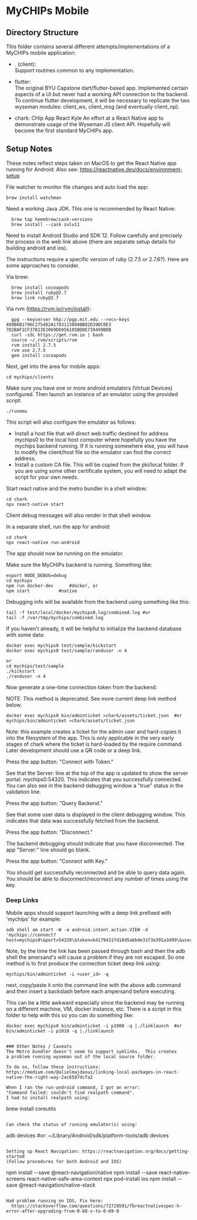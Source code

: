 # MyCHIPs Mobile

## Directory Structure
This folder contains several different attempts/implementations of a MyCHIPs
mobile application:

- . (client):  
  Support routines common to any implementation.

- flutter:  
  The original BYU Capstone dart/flutter-based app.
  Implemented certain aspects of a UI but never had a working API connection
  to the backend.  To continue flutter development, it will be necessary
  to replicate the two wyseman modules: client_ws, client_msg (and eventually
  client_np).

- chark: CHip App React Kyle
	An effort at a React Native app to demonstrate usage of the Wyseman
	JS client API.  Hopefully will become the first standard MyCHIPs app.

## Setup Notes
These notes reflect steps taken on MacOS to get the React Native app running
for Android:  Also see: https://reactnative.dev/docs/environment-setup

File watcher to monitor file changes and auto load the app:
```
brew install watchman
```

Need a working Java JDK.  This one is recommended by React Native:
```
  brew tap homebrew/cask-versions
  brew install --cask zulu11
```

Need to install Android Studio and SDK 12.
Follow carefully and precisely the process in the web link above
(there are separate setup details for building android and ios).

The instructions require a specific version of ruby (2.7.5 or 2.7.6?).
Here are some approaches to consider.

Via brew:
```
  brew install cocoapods
  brew install ruby@2.7
  brew link ruby@2.7
```
Via rvm (https://rvm.io/rvm/install):
```
  gpg --keyserver hkp://pgp.mit.edu --recv-keys 409B6B1796C275462A1703113804BB82D39DC0E3 7D2BAF1CF37B13E2069D6956105BD0E739499BDB
  curl -sSL https://get.rvm.io | bash
  source ~/.rvm/scripts/rvm
  rvm install 2.7.5
  rvm use 2.7.5
  gem install cocoapods
```

Next, get into the area for mobile apps:
```
cd mychips/clients
```

Make sure you have one or more android emulators (Virtual Devices) configured.
Then launch an instance of an emulator using the provided script:
```
./runemu
```
This script will also configure the emulator as follows:
- Install a host file that will direct web traffic destined for address
  mychips0 to the local host computer where hopefully you have the mychips
  backend running.  If it is running somewhere else, you will have to
  modify the client/host file so the emulator can find the correct address.
- Install a custom CA file.  This will be copied from the pki/local
  folder.  If you are using some other certificate system, you will need
  to adapt the script for your own needs.

Start react native and the metro bundler in a shell window:
```
cd chark
npx react-native start
```
Client debug messages will also render in that shell window.

In a separate shell, run the app for android:
```
cd chark
npx react-native run-android
```
The app should now be running on the emulator.

Make sure the MyCHIPs backend is running.  Something like:
```
export NODE_DEBUG=debug
cd mychips
npm run docker-dev		#docker, or
npm start			#native
```
Debugging info will be available from the backend using something like this:
```
tail -f test/local/docker/mychips0.log/combined.log	#or
tail -f /var/tmp/mychips/combined.log
```
If you haven't already, it will be helpful to initialize the backend database 
with some data:
```
docker exec mychips0 test/sample/kickstart
docker exec mychips0 test/sample/randuser -n 4

or
cd mychips/test/sample
./kickstart
./randuser -n 4
```
Now generate a one-time connection token from the backend:

NOTE: This method is deprecated.  See more current deep link method below.
```
docker exec mychips0 bin/adminticket >chark/assets/ticket.json	#or
mychips/bin/adminticket >chark/assets/ticket.json
```
Note: this example creates a ticket for the admin user and hard-copies
it into the filesystem of the app.  This is only applicable in the very
early stages of chark where the ticket is hard-loaded by the require
command.  Later development should use a QR code or a deep link.

Press the app button: "Connect with Token."

See that the Server: line at the top of the app is updated to show the
server portal: mychips0:54320.  This indicates that you successfully
connected.  You can also see in the backend debugging window a "true"
status in the validation line.

Press the app button: "Query Backend."

See that some user data is displayed in the client debugging window.
This indicates that data was successfully fetched from the backend.

Press the app button: "Disconnect."

The backend debugging should indicate that you have disconnected.
The app "Server:" line should go blank.

Press the app button: "Connect with Key."

You should get successfully reconnected and be able to query data again.
You should be able to disconnect/reconnect any number of times using
the key.

### Deep Links
Mobile apps should support launching with a deep link prefixed with 'mychips' for example:
```
adb shell am start -W -a android.intent.action.VIEW -d 'mychips://connect?host=mychips0\&port=54320\&token=b4179431fd18d5abbde31f3e391a3d99\&user=p1000'
```
Note, by the time the link has been passed through bash and then the adb shell
the amersand's will cause a problem if they are not escaped.
So one method is to first produce the connection ticket deep link using:
```
mychips/bin/adminticket -i <user_id> -q
```
next, copy/paste it onto the command line with the above adb command and
then insert a backslash before each ampersand before executing.

This can be a little awkward especially since the backend may be running
on a different machine, VM, docker instance, etc.
There is a script in this folder to help with this so you can do something like:
```
docker exec mychips0 bin/adminticket -i p1000 -q |./linklaunch	#or
bin/adminticket -i p1010 -q |./linklaunch


### Other Notes / Caveats
The Metro bundler doesn't seem to support symlinks.  This creates
a problem running wyseman out of the local source folder.

To do so, follow these instructions:
https://medium.com/@alielmajdaoui/linking-local-packages-in-react-native-the-right-way-2ac6587dcfa2

When I ran the run-android command, I got an error:
"Command failed: couldn't find realpath command".
I had to install realpath using:
```
brew install coreutils
```

Can check the status of running emulator(s) using:
```
adb devices		#or:
~/Library/Android/sdk/platform-tools/adb devices

```

Setting up React Navigation: https://reactnavigation.org/docs/getting-started
(Follow procedures for both Android and IOS)
```
  npm install --save @react-navigation/native
  npm install --save react-native-screens react-native-safe-area-context
  npx pod-install ios
  npm install --save @react-navigation/native-stack
```

Had problem running on IOS, Fix here:
  https://stackoverflow.com/questions/72729591/fbreactnativespec-h-error-after-upgrading-from-0-68-x-to-0-69-0

